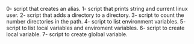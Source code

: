 0- script that creates an alias.
1- script that prints string and current linux user.
2- script that adds a directory to a directory.
3- script to count the number directories in the path.
4- script to list environment variables.
5- script to list local variables and enviroment variables.
6- script to create local variable.
7- script to create glolbal variable.
